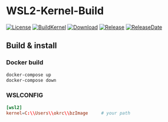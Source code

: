 # WSL2-Kernel-Build

[![License][1]][LICENSE]
[![BuildKernel][2]][3]
[![Download][4]][RELEASE]
[![Release][5]][RELEASE]
[![ReleaseDate][7]][RELEASE]

## Build & install

### **Docker build**

``` sh
docker-compose up
docker-compose down
```

### **WSLCONFIG**

``` conf
[wsl2]
kernel=C:\\Users\\okrc\\bzImage     # your path
```

[1]: https://img.shields.io/github/license/okrc/WSL2-Kernel-Build
[2]: https://img.shields.io/github/workflow/status/okrc/WSL2-Kernel-Build/Build%20kernel?label=Build%20kernel
[3]: https://github.com/okrc/WSL2-Kernel-Build/actions/workflows/build-kernel.yml
[4]: https://img.shields.io/github/downloads/okrc/WSL2-Kernel-Build/total
[5]: https://img.shields.io/github/v/release/okrc/WSL2-Kernel-Build?display_name=release&sort=date
[6]: https://img.shields.io/github/v/release/okrc/WSL2-Kernel-Build?display_name=release&include_prereleases&label=pre-release&sort=date
[7]: https://img.shields.io/github/release-date/okrc/WSL2-Kernel-Build
[8]: https://img.shields.io/github/release-date-pre/okrc/WSL2-Kernel-Build?label=pre-release-date

[LICENSE]: LICENSE
[RELEASE]: https://github.com/okrc/WSL2-Kernel-Build/releases
[WSL2-Linux-Kernel REPO]: https://github.com/microsoft/WSL2-Linux-Kernel
[The-Linux-Kernel REPO]: https://www.kernel.org
